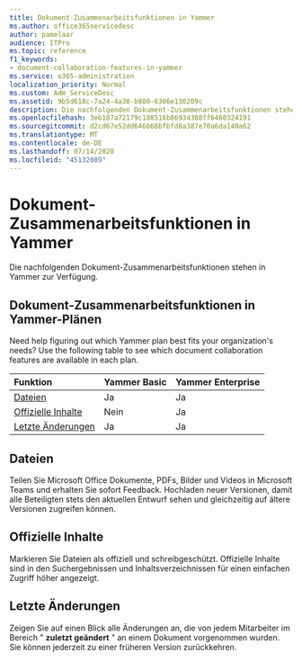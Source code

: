 ```yaml
---
title: Dokument-Zusammenarbeitsfunktionen in Yammer
ms.author: office365servicedesc
author: pamelaar
audience: ITPro
ms.topic: reference
f1_keywords:
- document-collaboration-features-in-yammer
ms.service: o365-administration
localization_priority: Normal
ms.custom: Adm_ServiceDesc
ms.assetid: 9b5d618c-7a24-4a30-b880-6306e130209c
description: Die nachfolgenden Dokument-Zusammenarbeitsfunktionen stehen in Yammer zur Verfügung.
ms.openlocfilehash: 3eb187a72179c108516b86934388ff6460324191
ms.sourcegitcommit: d2cd67e52dd646b68bfbfd8a387e70a6da140a62
ms.translationtype: MT
ms.contentlocale: de-DE
ms.lasthandoff: 07/14/2020
ms.locfileid: "45132089"
---
```

# <a name="document-collaboration-features-in-yammer"></a>Dokument-Zusammenarbeitsfunktionen in Yammer

Die nachfolgenden Dokument-Zusammenarbeitsfunktionen stehen in Yammer zur Verfügung.
  
## <a name="document-collaboration-features-across-yammer-plans"></a>Dokument-Zusammenarbeitsfunktionen in Yammer-Plänen

Need help figuring out which Yammer plan best fits your organization's needs? Use the following table to see which document collaboration features are available in each plan.
  
|**Funktion**|**Yammer Basic**|**Yammer Enterprise**|
|:-----|:-----|:-----|
|[Dateien](document-collaboration-features-in-yammer.md#files) <br/> |Ja  <br/> |Ja  <br/> |
|[Offizielle Inhalte](document-collaboration-features-in-yammer.md#official-content) <br/> |Nein  <br/> |Ja  <br/> |
|[Letzte Änderungen](document-collaboration-features-in-yammer.md#recent-changes) <br/> |Ja  <br/> |Ja  <br/> |

## <a name="files"></a>Dateien

Teilen Sie Microsoft Office Dokumente, PDFs, Bilder und Videos in Microsoft Teams und erhalten Sie sofort Feedback. Hochladen neuer Versionen, damit alle Beteiligten stets den aktuellen Entwurf sehen und gleichzeitig auf ältere Versionen zugreifen können.
  
## <a name="official-content"></a>Offizielle Inhalte

Markieren Sie Dateien als offiziell und schreibgeschützt. Offizielle Inhalte sind in den Suchergebnissen und Inhaltsverzeichnissen für einen einfachen Zugriff höher angezeigt.

## <a name="recent-changes"></a>Letzte Änderungen

Zeigen Sie auf einen Blick alle Änderungen an, die von jedem Mitarbeiter im Bereich " **zuletzt geändert** " an einem Dokument vorgenommen wurden. Sie können jederzeit zu einer früheren Version zurückkehren.
  